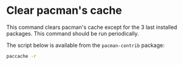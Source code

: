 # Clear pacman's cache
This command clears pacman's cache except for the 3 last installed packages.
This command should be run periodically.

The script below is available from the `pacman-contrib` package:
``` sh
paccache -r
```
